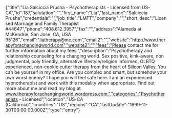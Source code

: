 {"title":"Lia Salciccia Prusha - Psychotherapists - Licensed from US-CA","id":187,"salutation":"","first_name":"Lia","last_name":"Salciccia Prusha","credentials":"","job_title":"LMFT","company":"","short_desc":"Licensed Marriage and Family Therapist #44647","phone":"408.612.3957","fax":"","address":"Alameda at McKendrie, San Jose, CA, USA 95126","email":"liatherapy@me.com","email2":"","website":"http://www.therapyforachangingworld.com","website2":"","fees":"Please contact me for further information about my fees.","description":"Psychotherapy and relationship counseling for a changing world. Sex positive, kink-aware, non judgmental, poly friendly, alternative lifestyle/religion informed, GLBTQ experienced, non-cookie cutter therapy from the heart of Silicon Valley. You can be yourself in my office. Are you complex and smart, but somehow your own worst enemy? I hope you will feel safe here. I am an experienced hypnotherapist and work with this modality when appropriate. Find out more about me and read my blog at www.therapyforachangingworld.wordpress.com.","categories":"Psychotherapists - Licensed","location":"US-CA (California)","countries":"US","regions":"CA","lastUpdate":"1899-11-30T00:00:00.000Z","type":"entry"}
